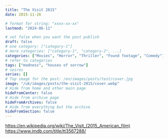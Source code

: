 ```yaml
---
title: "The Visit 2015"
date: 2015-11-26

# format for string: "xxxx-xx-xx"
lastmod: "2024-06-11"

# set false when you want the post publish
draft: false
# one category: ["category-1"]
# more categories: ["category-1", "category-2", ...]
categories: ["Movies", "Horror", "Thriller", "Found footage", "Comedy"]
# refer to categories
tags: ["madness", "houses of sorrow"]
# seires
series: []
# Top image for the post: /en/images/posts/test/cover.jpg
image: "/uk/images/posts/the-visit-2015/cover.webp"
# Hide from home and other main page
hideFromCenter: false
# Hide from archive page
hideFromArchives: false
# Hide from everything but the archive
hideFromSection: false
---
```

https://en.wikipedia.org/wiki/The_Visit_(2015_American_film)
https://www.imdb.com/title/tt3567288/
<!--more-->